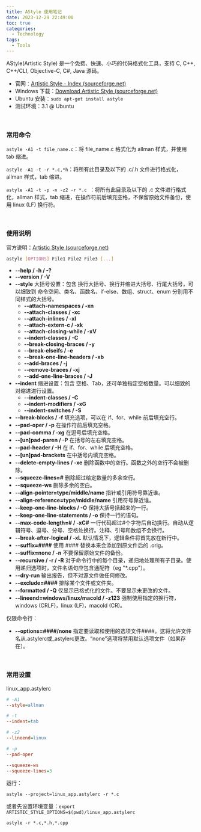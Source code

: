 ```yaml
---
title: AStyle 使用笔记
date: 2023-12-29 22:49:00
toc: true
categories:
  - Technology
tags:
  - Tools
---
```


AStyle(Artistic Style) 是一个免费、快速、小巧的代码格式化工具，支持 C, C++, C++/CLI, Objective-C, C#, Java 源码。

* 官网：[Artistic Style - Index (sourceforge.net)](https://astyle.sourceforge.net/)
* Windows 下载：[Download Artistic Style (sourceforge.net)](https://sourceforge.net/projects/astyle/files/latest/download)
* Ubuntu 安装：`sudo apt-get install astyle`
* 测试环境：3.1 @ Ubuntu 

<!--more-->

<br/>

### 常用命令

`astyle -A1 -t file_name.c`：将 file_name.c 格式化为 allman 样式，并使用 tab 缩进。

`astyle -A1 -t -r *.c,*h`：将所有此目录及以下的 .c/.h 文件进行格式化， allman 样式，tab 缩进。

`astyle -A1 -t -p -n -z2 -r *.c `：将所有此目录及以下的 .c 文件进行格式化，allman 样式，tab 缩进，在操作符前后填充空格，不保留原始文件备份，使用 linux (LF) 换行符。

<br/>

### 使用说明

官方说明：[Artistic Style (sourceforge.net)](https://astyle.sourceforge.net/astyle.html)

```bash
astyle [OPTIONS] File1 File2 File3 [...]
```

* **--help / -h / -?**
* **--version / -V**
* **--style** 大括号设置：包含 换行大括号、换行并缩进大括号、行尾大括号，可以细致到 命令空间、类名、函数名、if-else、数组、struct、enum 分别用不同样式的大括号。
  * **--attach-namespaces / -xn**
  * **--attach-classes / -xc**
  * **--attach-inlines / -xl**
  * **--attach-extern-c / -xk**
  * **--attach-closing-while / -xV**
  * **--indent-classes / -C**
  * **--break-closing-braces / -y**
  * **--break-elseifs / -e**
  * **--break-one-line-headers / -xb**
  * **--add-braces / -j**
  * **--remove-braces / -xj**
  * **--add-one-line-braces / -J**
* **--indent** 缩进设置：包含 空格、Tab，还可单独指定空格数量。可以细致的对缩进进行设置。
  * **--indent-classes / -C**
  * **--indent-modifiers / -xG**
  * **--indent-switches / -S**
* **--break-blocks / -f** 填充选项，可以在 if、for、while 前后填充空行。
* **--pad-oper / -p** 在操作符前后填充空格。
* **--pad-comma / -xg** 在逗号后填充空格。
* **--[un]pad-paren / -P** 在括号的左右填充空格。
* **--pad-header / -H** 在 if、for、while 后填充空格。
* **--[un]pad-brackets** 在中括号内填充空格。
* **--delete-empty-lines / -xe** 删除函数中的空行。函数之外的空行不会被删除。
* **--squeeze-lines=#** 删除超过给定数量的多余空行。
* **--squeeze-ws** 删除多余的空白。
* **--align-pointer=type/middle/name** 指针或引用符号靠近谁。
* **--align-reference=type/middle/name** 引用符号靠近谁。
* **--keep-one-line-blocks / -O** 保持大括号括起来的一行。
* **--keep-one-line-statements / -o** 保持一行的语句。
* **--max-code-length=#   / -xC#** 一行代码超过#个字符后自动换行。自动从逻辑符号、逗号、分号、空格处换行。注释、引号和数组不会换行。
* **--break-after-logical / -xL** 默认情况下，逻辑条件将首先放在新行中。
* **--suffix=####** 使用 #### 替换本来会添加到原文件后的 .orig。
* **--suffix=none / -n** 不要保留原始文件的备份。
* **--recursive / -r / -R** 对于命令行中的每个目录，递归地处理所有子目录。使用递归选项时，文件名语句应包含通配符（eg "*.cpp"）。
* **--dry-run** 输出报告，但不对源文件做任何修改。
* **--exclude=####** 排除某个文件或文件夹。
* **--formatted / -Q** 仅显示已格式化的文件。不要显示未更改的文件。
* **--lineend=windows/linux/macold / -z123** 强制使用指定的换行符，windows (CRLF)，linux (LF)，macold (CR)。

仅限命令行：

* **--options=####/none** 指定要读取和使用的选项文件####。这将允许文件名从.astylerc或_astylerc更改。“none”选项将禁用默认选项文件（如果存在）。

<br/>

### 常用设置

linux_app.astylerc

```ini
# -A1
--style=allman

# -t
--indent=tab

# -z2
--lineend=linux

# -p
--pad-oper

--squeeze-ws
--squeeze-lines=3
```

运行：

`astyle --project=linux_app.astylerc -r *.c `

或者先设置环境变量：`export ARTISTIC_STYLE_OPTIONS=$(pwd)/linux_app.astylerc`

`astyle -r *.c,*.h,*.cpp`

